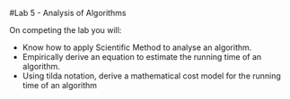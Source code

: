 #Lab 5 - Analysis of Algorithms

 On competing the lab you will:

- Know how to apply Scientific Method to analyse an algorithm.
- Empirically derive an equation to estimate the running time of an algorithm.
- Using tilda notation, derive a mathematical cost model for the running time of an algorithm



